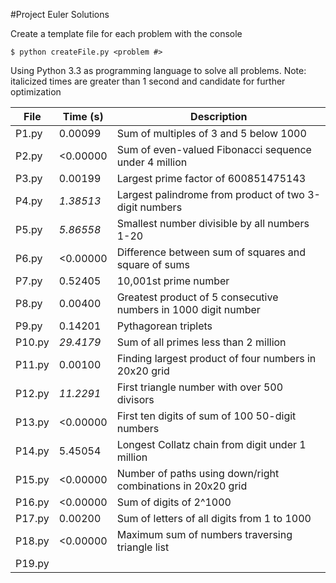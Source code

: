 #Project Euler Solutions

Create a template file for each problem with the console
```
$ python createFile.py <problem #>
```
Using Python 3.3 as programming language to solve all problems.
Note: italicized times are greater than 1 second and candidate for further optimization

| File    | Time (s)  | Description                                                   |
| ------- | --------- | ------------------------------------------------------------- |
| P1.py   |  0.00099  | Sum of multiples of 3 and 5 below 1000                        |
| P2.py   | <0.00000  | Sum of even-valued Fibonacci sequence under 4 million         |
| P3.py   |  0.00199  | Largest prime factor of 600851475143                          |
| P4.py   | _1.38513_ | Largest palindrome from product of two 3-digit numbers        |
| P5.py   | _5.86558_ | Smallest number divisible by all numbers 1-20                 |
| P6.py   | <0.00000  | Difference between sum of squares and square of sums          |
| P7.py   |  0.52405  | 10,001st prime number                                         |
| P8.py   |  0.00400  | Greatest product of 5 consecutive numbers in 1000 digit number|
| P9.py   |  0.14201  | Pythagorean triplets                                          | 
| P10.py  | _29.4179_ | Sum of all primes less than 2 million                         | 
| P11.py  |  0.00100  | Finding largest product of four numbers in 20x20 grid         | 
| P12.py  | _11.2291_ | First triangle number with over 500 divisors                  | 
| P13.py  | <0.00000  | First ten digits of sum of 100 50-digit numbers               | 
| P14.py  |  5.45054  | Longest Collatz chain from digit under 1 million              | 
| P15.py  | <0.00000  | Number of paths using down/right combinations in 20x20 grid   | 
| P16.py  | <0.00000  | Sum of digits of 2^1000                                       | 
| P17.py  |  0.00200  | Sum of letters of all digits from 1 to 1000                   | 
| P18.py  | <0.00000  | Maximum sum of numbers traversing triangle list               | 
| P19.py  |           |                                                               | 

